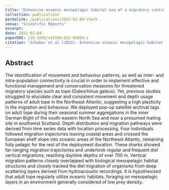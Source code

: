 ```yaml
---
title: "Extensive oceanic mesopelagic habitat use of a migratory continental shark species."
collection: publications
permalink: /publications/2022-02-04-shark
venue: "Scientific Reports"
excerpt: 
date: 2022-02-04-
paperDOI: 110.1038/s41598-022-05989-z
citation: 'Schaber et al (2022). Extensive oceanic mesopelagic habitat use of a migratory continental shark species. Scientific Reports. Volume  12, 2047 ,2022. 10.1038/s41598-022-05989-z'
---
```


## Abstract
The identification of movement and behaviour patterns, as well as inter- and intra-population connectivity is crucial in order to implement effective and functional management and conservation measures for threatened migratory species such as tope (Galeorhinus galeus). Yet, previous studies struggled to elucidate clear and consistent movement and depth usage patterns of adult tope in the Northeast Atlantic, suggesting a high plasticity in the migration and behaviour. We deployed pop-up satellite archival tags on adult tope during their seasonal summer aggregations in the inner German Bight of the south-eastern North Sea and near a presumed mating site in southwest Scotland. Depth distribution and migration pathways were derived from time series data with location processing. Four individuals followed migration trajectories leaving coastal areas and crossed the European shelf slope into oceanic areas of the Northeast Atlantic, remaining fully pelagic for the rest of the deployment duration. These sharks showed far-ranging migration trajectories and undertook regular and frequent diel vertical migrations, reaching daytime depths of over 700 m. Vertical migration patterns closely overlapped with biological mesopelagic habitat structures and closely tracked the diel migration of organisms from deep scattering layers derived from hydroacoustic recordings. It is hypothesized that adult tope regularly utilize oceanic habitats, foraging on mesopelagic layers in an environment generally considered of low prey density.

